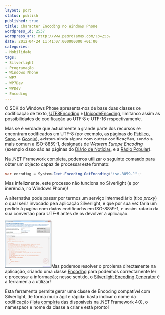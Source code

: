 ```yaml
---
layout: post
status: publish
published: true
title: Character Encoding no Windows Phone
wordpress_id: 2537
wordpress_url: http://www.pedrolamas.com/?p=2537
date: 2012-04-24 11:41:07.000000000 +01:00
categories:
- Mobilidade
tags:
- Silverlight
- Programação
- Windows Phone
- WP7
- WP7Dev
- WPDev
- Encoding
---
```

O SDK do Windows Phone apresenta-nos de base duas classes de codificação de texto, [UTF8Encoding](http://msdn.microsoft.com/en-us/library/system.text.utf8encoding(v=vs.95).aspx) e [UnicodeEncoding](http://msdn.microsoft.com/en-us/library/system.text.unicodeencoding(v=vs.95).aspx), limitando assim as possibilidades de codificação ao UTF-8 e UTF-16 respectivamente.

Mas se é verdade que actualmente a grande parte dos recursos se encontram codificados em UTF-8 (por exemplo, as páginas do [Público](http://www.publico.pt), [Sapo](http://www.sapo.pt), e [Google](http://www.google.com)), existem ainda alguns com outras codificações, sendo a mais comum a ISO-8859-1, designada de *Western Europe Encoding* (exemplo disso são as páginas do [Diário de Notícias](http://www.dn.pt/), e a [Rádio Popular](http://www.radiopopular.pt)).

Na .NET Framework completa, podemos utilizar o seguinte comando para obter um objecto capaz de processar este formato:

```csharp
var encoding = System.Text.Encoding.GetEncoding("iso-8859-1");
```

Mas infelizmente, este processo não funciona no Silverlight (e por inerência, no Windows Phone)!

A alternativa pode passar por termos um serviço intermediário (tipo *proxy*) o qual seria invocado pela aplicação Silverlight, e que por sua vez faria um pedido à pagina com dados codificados em ISO-8859-1, e assim trataria da sua conversão para UTF-8 antes de os devolver à aplicação.

[![](wp-content/uploads/2012/04/Silverlight-Encoding-Generator.png "Silverlight Encoding Generator")](http://www.hardcodet.net/2010/03/silverlight-text-encoding-class-generator)Mas podemos resolver o problema directamente na aplicação, criando uma classe [Encoding](http://msdn.microsoft.com/en-us/library/system.text.encoding(v=vs.95).aspx) para podermos correctamente ler e processar a informação; nesse sentido, o [Silverlight Encoding Generator](http://www.hardcodet.net/2010/03/silverlight-text-encoding-class-generator) é a ferramenta a utilizar!

Esta ferramenta permite gerar uma classe de Encoding compatível com Silverlight, de forma muito ágil e rápida: basta indicar o nome da codificação ([lista completa](http://msdn.microsoft.com/en-us/library/86hf4sb8(v=vs.100).aspx) das disponíveis na .NET Framework 4.0), o namespace e nome da classe a criar e está pronto!
